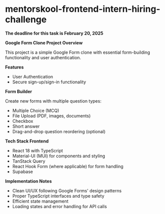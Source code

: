 # mentorskool-frontend-intern-hiring-challenge

**The deadline for this task is February 20, 2025**

**Google Form Clone Project Overview**

This project is a simple Google Form clone with essential form-building functionality and user authentication.

**Features**
- User Authentication
- Secure sign-up/sign-in functionality

**Form Builder**

Create new forms with multiple question types:

- Multiple Choice (MCQ)
- File Upload (PDF, images, documents)
- Checkbox 
- Short answer
- Drag-and-drop question reordering (optional)

**Tech Stack Frontend**

- React 18 with TypeScript
- Material-UI (MUI) for components and styling
- TanStack Query 
- React Hook Form (where applicable) for form handling
- Supabase

**Implementation Notes**

- Clean UI/UX following Google Forms' design patterns
- Proper TypeScript interfaces and type safety
- Efficient state management
- Loading states and error handling for API calls
